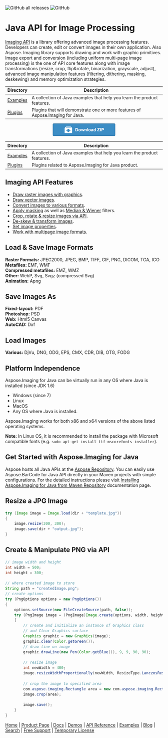 ![GitHub all releases](https://img.shields.io/github/downloads/aspose-imaging/Aspose.imaging-for-Java/total) ![GitHub](https://img.shields.io/github/license/aspose-imaging/Aspose.imaging-for-java)

# Java API for Image Processing

[Imaging API](https://products.aspose.com/imaging/java) is a library offering advanced image processing features. Developers can create, edit or convert images in their own application. Also Aspose. Imaging library supports drawing and work with graphic primitives. Image export and conversion (including uniform multi-page image processing) is the one of API core features along with image transformations (resize, crop, flip&rotate, binarization, grayscale, adjust), advanced image manipulation features (filtering, dithering, masking, deskewing) and memory optimization strategies.

Directory | Description
--------- | -----------
[Examples](https://github.com/aspose-imaging/Aspose.Imaging-for-Java/tree/master/Examples) | A collection of Java examples that help you learn the product features.
[Plugins](https://github.com/aspose-imaging/Aspose.Imaging-for-Java/tree/master/Plugins) | Plugins that will demonstrate one or more features of Aspose.Imaging for Java.

<p align="center">
  <a title="Download ZIP" href="https://github.com/asposeimaging/Aspose_Imaging_Java/archive/master.zip">
     <img src="https://raw.githubusercontent.com/AsposeExamples/java-examples-dashboard/master/images/downloadZip-Button-Large.png" />
  </a>
</p>

Directory | Description
--------- | -----------
[Examples](Examples)  | A collection of Java examples that help you learn the product features.
[Plugins](Plugins)  | Plugins related to Aspose.Imaging for Java product.


## Imaging API Features

- [Draw raster images with graphics](https://docs.aspose.com/imaging/java/drawing-images-using-graphics/).
- [Draw vector images](https://docs.aspose.com/imaging/java/drawing-vector-images/).
- [Convert images to various formats](https://docs.aspose.com/imaging/java/converting-images/).
- [Apply masking](https://docs.aspose.com/imaging/java/applying-masking-to-images/) as well as [Median & Wiener](https://docs.aspose.com/imaging/java/applying-median-and-wiener-filters/) filters.
- [Crop, rotate & resize images via API](https://docs.aspose.com/imaging/java/crop-rotate-and-resize-images/).
- [De-skew & transform images](https://docs.aspose.com/imaging/java/deskew-image/).
- [Set image properties](https://docs.aspose.com/imaging/java/setting-properties-on-images/).
- [Work with multipage image formats](https://docs.aspose.com/imaging/java/working-with-multipage-image-formats/).

## Load & Save Image Formats

**Raster Formats:** JPEG2000, JPEG, BMP, TIFF, GIF, PNG, DICOM, TGA, ICO\
**Metafiles:** EMF, WMF\
**Compressed metafiles:** EMZ, WMZ\
**Other:** WebP, Svg, Svgz (compressed Svg)\
**Animation:** Apng

## Save Images As
**Fixed-layout:** PDF\
**Photoshop:** PSD\
**Web:** Html5 Canvas\
**AutoCAD:** Dxf

## Load Images

**Various:** DjVu, DNG, ODG, EPS, CMX, CDR, DIB, OTG, FODG


## Platform Independence

Aspose.Imaging for Java can be virtually run in any OS where Java is installed (since JDK 1.6)

- Windows (since 7)
- Linux
- MacOS
- Any OS where Java is installed.

Aspose.Imaging works for both x86 and x64 versions of the above listed operating systems.

**Note:** In Linux OS, it is recommended to install the package with Microsoft compatible fonts (e.g. `sudo apt-get install ttf-mscorefonts-installer`).

## Get Started with Aspose.Imaging for Java

Aspose hosts all Java APIs at the [Aspose Repository](https://releases.aspose.com/#/artifacts/browse/tree/General/repo/com/aspose/aspose-imaging). You can easily use Aspose.BarCode for Java API directly in your Maven projects with simple configurations. For the detailed instructions please visit [Installing Aspose.Imaging for Java from Maven Repository](https://docs.aspose.com/imaging/java/installation/) documentation page.

## Resize a JPG Image

``` java
try (Image image = Image.load(dir + "template.jpg"))
{
    image.resize(300, 300);
    image.save(dir + "output.jpg");
}
```

## Create & Manipulate PNG via API

``` java
// image width and height
int width = 500;
int height = 300;

// where created image to store
String path = "createdImage.png";
// create options
try (PngOptions options = new PngOptions())
{
	options.setSource(new FileCreateSource(path, false));
	try (PngImage image = (PngImage)Image.create(options, width, height))
	{          
		// create and initialize an instance of Graphics class 
		// and Clear Graphics surface
		Graphics graphic = new Graphics(image);
		graphic.clear(Color.getGreen());
		// draw line on image
		graphic.drawLine(new Pen(Color.getBlue()), 9, 9, 90, 90);        

		// resize image
		int newWidth = 400;
		image.resizeWidthProportionally(newWidth, ResizeType.LanczosResample);  

		// crop the image to specified area
		com.aspose.imaging.Rectangle area = new com.aspose.imaging.Rectangle(10,10,200,200);    
		image.crop(area);
	   
		image.save();
	}
}
```

[Home](https://www.aspose.com/) | [Product Page](https://products.aspose.com/imaging/java) | [Docs](https://docs.aspose.com/imaging/java/) | [Demos](https://products.aspose.app/imaging/family) | [API Reference](https://reference.aspose.com/imaging/java) | [Examples](https://github.com/aspose-imaging/Aspose.Imaging-for-Java) | [Blog](https://blog.aspose.com/category/imaging/) | [Search](https://search.aspose.com/) | [Free Support](https://forum.aspose.com/c/imaging) | [Temporary License](https://purchase.aspose.com/temporary-license)
